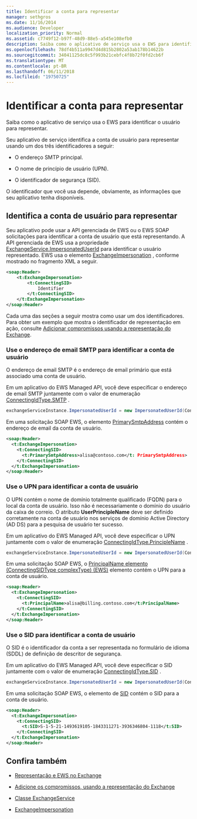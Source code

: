 ```yaml
---
title: Identificar a conta para representar
manager: sethgros
ms.date: 11/16/2014
ms.audience: Developer
localization_priority: Normal
ms.assetid: c7749f12-b97f-48d9-88e5-a545e108efb0
description: Saiba como o aplicativo de serviço usa o EWS para identificar o usuário para representar.
ms.openlocfilehash: 78df4b511a9947d4d815b2802a53ab178b14622b
ms.sourcegitcommit: 34041125dc8c5f993b21cebfc4f8b72f0fd2cb6f
ms.translationtype: MT
ms.contentlocale: pt-BR
ms.lasthandoff: 06/11/2018
ms.locfileid: "19750725"
---
```

# <a name="identify-the-account-to-impersonate"></a>Identificar a conta para representar

Saiba como o aplicativo de serviço usa o EWS para identificar o usuário para representar.
  
Seu aplicativo de serviço identifica a conta de usuário para representar usando um dos três identificadores a seguir:
  
- O endereço SMTP principal.
    
- O nome de princípio de usuário (UPN).
    
- O identificador de segurança (SID).
    
O identificador que você usa depende, obviamente, as informações que seu aplicativo tenha disponíveis.
  
## <a name="identifying-the-user-account-to-impersonate"></a>Identifica a conta de usuário para representar

Seu aplicativo pode usar a API gerenciada de EWS ou o EWS SOAP solicitações para identificar a conta de usuário que está representando. A API gerenciada de EWS usa a propriedade [ExchangeService.ImpersonatedUserId](http://msdn.microsoft.com/en-us/library/microsoft.exchange.webservices.data.exchangeservice.impersonateduserid.aspx) para identificar o usuário representado. EWS usa o elemento [ExchangeImpersonation](http://msdn.microsoft.com/library/d8cbac49-47d0-4745-a2a7-545d33f8da93%28Office.15%29.aspx) , conforme mostrado no fragmento XML a seguir. 
  
```XML
<soap:Header>
    <t:ExchangeImpersonation>
        <t:ConnectingSID>
            Identifier
        </t:ConnectingSID>
    </t:ExchangeImpersonation>
</soap:Header>
```

Cada uma das seções a seguir mostra como usar um dos identificadores. Para obter um exemplo que mostra o identificador de representação em ação, consulte [Adicionar compromissos usando a representação do Exchange](how-to-add-appointments-by-using-exchange-impersonation.md).
  
### <a name="use-the-smtp-email-address-to-identify-the-user-account"></a>Use o endereço de email SMTP para identificar a conta de usuário

O endereço de email SMTP é o endereço de email primário que está associado uma conta de usuário.
  
Em um aplicativo do EWS Managed API, você deve especificar o endereço de email SMTP juntamente com o valor de enumeração [ConnectingIdType.SMTP](http://msdn.microsoft.com/en-us/library/microsoft.exchange.webservices.data.connectingidtype.aspx) . 
  
```cs
exchangeServiceInstance.ImpersonatedUserId = new ImpersonatedUserId(ConnectingIdType.SMTP, "alisa@contoso.com");
```

Em uma solicitação SOAP EWS, o elemento [PrimarySmtpAddress](http://msdn.microsoft.com/library/eee79904-9412-4e61-b9b8-aff0ce25fade%28Office.15%29.aspx) contém o endereço de email da conta de usuário. 
  
```XML
<soap:Header>
  <t:ExchangeImpersonation>
    <t:ConnectingSID>
      <t:PrimarySmtpAddress>alisa@contoso.com</t: PrimarySmtpAddress>
    </t:ConnectingSID>
  </t:ExchangeImpersonation>
</soap:Header>
```

### <a name="use-the-upn-to-identify-the-user-account"></a>Use o UPN para identificar a conta de usuário

O UPN contém o nome de domínio totalmente qualificado (FQDN) para o local da conta de usuário. Isso não é necessariamente o domínio do usuário da caixa de correio. O atributo **UserPrincipleName** deve ser definido corretamente na conta de usuário nos serviços de domínio Active Directory (AD DS) para a pesquisa de usuário ter sucesso. 
  
Em um aplicativo do EWS Managed API, você deve especificar o UPN juntamente com o valor de enumeração [ConnectingIdType.PrincipleName](http://msdn.microsoft.com/en-us/library/microsoft.exchange.webservices.data.connectingidtype.aspx) . 
  
```cs
exchangeServiceInstance.ImpersonatedUserId = new ImpersonatedUserId(ConnectingIdType.PrincipleName, "alias@billing.contoso.com");
```

Em uma solicitação SOAP EWS, o [PrincipalName elemento (ConnectingSIDType complexType) (EWS)](http://msdn.microsoft.com/library/6aac5388-c971-817b-b0bb-095a2639c6de%28Office.15%29.aspx) elemento contém o UPN para a conta de usuário. 
  
```XML
<soap:Header>
  <t:ExchangeImpersonation>
    <t:ConnectingSID>
      <t:PrincipalName>alisa@billing.contoso.com</t:PrincipalName>
    </t:ConnectingSID>
  </t:ExchangeImpersonation>
</soap:Header>
```

### <a name="use-the-sid-to-identify-the-user-account"></a>Use o SID para identificar a conta de usuário

O SID é o identificador da conta a ser representada no formulário de idioma (SDDL) de definição de descritor de segurança.
  
Em um aplicativo do EWS Managed API, você deve especificar o SID juntamente com o valor de enumeração [ConnectingIdType.SID](http://msdn.microsoft.com/en-us/library/microsoft.exchange.webservices.data.connectingidtype.aspx) . 
  
```cs
exchangeServiceInstance.ImpersonatedUserId = new ImpersonatedUserId(ConnectingIdType.SID, "S-1-5-21-1493619105-1843311271-3936346804-1118");
```

Em uma solicitação SOAP EWS, o elemento de [SID](http://msdn.microsoft.com/library/2f33b29b-163b-4106-a74d-6fb76ec38951%28Office.15%29.aspx) contém o SID para a conta de usuário. 
  
```XML
<soap:Header>
  <t:ExchangeImpersonation>
    <t:ConnectingSID>
      <t:SID>S-1-5-21-1493619105-1843311271-3936346804-1118</t:SID>
    </t:ConnectingSID>
  </t:ExchangeImpersonation>
</soap:Header>
```

## <a name="see-also"></a>Confira também


- [Representação e EWS no Exchange](impersonation-and-ews-in-exchange.md)
    
- [Adicione os compromissos, usando a representação do Exchange](how-to-add-appointments-by-using-exchange-impersonation.md)
    
- [Classe ExchangeService](http://msdn.microsoft.com/en-us/library/microsoft.exchange.webservices.data.exchangeservice.aspx)
    
- [ExchangeImpersonation](http://msdn.microsoft.com/library/d8cbac49-47d0-4745-a2a7-545d33f8da93%28Office.15%29.aspx)
    


